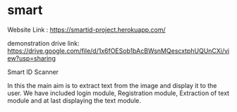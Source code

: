 # smart

 Website Link : https://smartid-project.herokuapp.com/
 
 demonstration drive link: https://drive.google.com/file/d/1x6fOESob1bAcBWsnMQescxtphUQUnCXi/view?usp=sharing
 
 
 Smart ID Scanner
 
 
 In this the main aim is to extract text from the image and display it to the user. We have included login module, Registration module, Extraction of text module and at last displaying the text module. 
 
